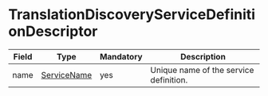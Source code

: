 # TranslationDiscoveryServiceDefinitionDescriptor

Field | Type | Mandatory | Description
--- | --- | --- | ---
name | [ServiceName](../primitives.md#servicename) | yes | Unique name of the service definition.
